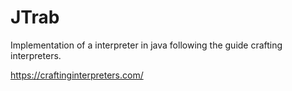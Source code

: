 # JTrab
Implementation of a interpreter in java following the guide crafting interpreters.

https://craftinginterpreters.com/
